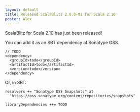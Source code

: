 ```yaml
---
layout: default
title: Released ScalaBlitz 2.0.0-M1 for Scala 2.10
poster: Alex
---
```



ScalaBlitz for Scala 2.10 has just been released!

You can add it as an SBT dependency at Sonatype OSS.

    // TODO
    <dependency>
      <groupId>todo</groupId>
      <artifactId>todo</artifactId>
      <version>todo</version>
    </dependency>

Or, in SBT:

    resolvers += "Sonatype OSS Snapshots" at
      "https://oss.sonatype.org/content/repositories/snapshots"

    libraryDependencies ++= TODO


